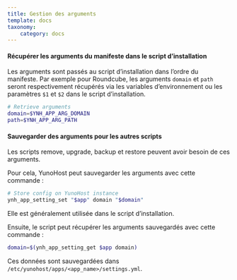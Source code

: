 ```yaml
---
title: Gestion des arguments
template: docs
taxonomy:
    category: docs
---
```


#### Récupérer les arguments du manifeste dans le script d’installation
Les arguments sont passés au script d’installation dans l’ordre du manifeste. Par exemple pour Roundcube, les arguments `domain` et `path` seront respectivement récupérés via les variables d’environnement ou les paramètres `$1` et `$2` dans le script d’installation.

```bash
# Retrieve arguments
domain=$YNH_APP_ARG_DOMAIN
path=$YNH_APP_ARG_PATH
```

#### Sauvegarder des arguments pour les autres scripts
Les scripts remove, upgrade, backup et restore peuvent avoir besoin de ces arguments.

Pour cela, YunoHost peut sauvegarder les arguments avec cette commande :
```bash
# Store config on YunoHost instance
ynh_app_setting_set "$app" domain "$domain"
```
Elle est généralement utilisée dans le script d’installation.

Ensuite, le script peut récupérer les arguments sauvegardés avec cette commande :
```bash
domain=$(ynh_app_setting_get $app domain)
```

Ces données sont sauvegardées dans `/etc/yunohost/apps/<app_name>/settings.yml`.

